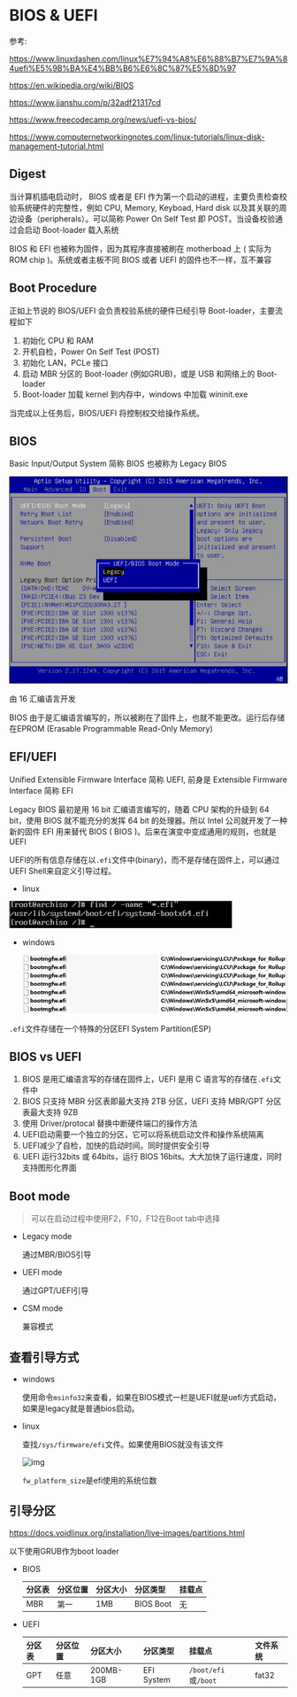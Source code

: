 #  BIOS & UEFI

参考:

https://www.linuxdashen.com/linux%E7%94%A8%E6%88%B7%E7%9A%84uefi%E5%9B%BA%E4%BB%B6%E6%8C%87%E5%8D%97

https://en.wikipedia.org/wiki/BIOS

https://www.jianshu.com/p/32adf21317cd

https://www.freecodecamp.org/news/uefi-vs-bios/

https://www.computernetworkingnotes.com/linux-tutorials/linux-disk-management-tutorial.html

## Digest

当计算机插电启动时， BIOS 或者是 EFI 作为第一个启动的进程，主要负责检查校验系统硬件的完整性，例如 CPU, Memory, Keyboad, Hard disk 以及其关联的周边设备（peripherals）。可以简称 Power On Self Test 即 POST。当设备校验通过会启动 Boot-loader 载入系统

BIOS 和 EFI 也被称为固件，因为其程序直接被刷在 motherboad 上 ( 实际为 ROM chip )。系统或者主板不同 BIOS 或者 UEFI 的固件也不一样，互不兼容

## Boot Procedure

正如上节说的 BIOS/UEFI 会负责校验系统的硬件已经引导 Boot-loader，主要流程如下

1. 初始化 CPU 和 RAM
2. 开机自检，Power On Self Test (POST)
3. 初始化 LAN，PCLe 接口
4. 启动 MBR 分区的 Boot-loader (例如GRUB)，或是 USB 和网络上的 Boot-loader
5. Boot-loader 加载 kernel 到内存中，windows 中加载 wininit.exe

当完成以上任务后，BIOS/UEFI 将控制权交给操作系统。

## BIOS

Basic Input/Output System 简称 BIOS 也被称为 Legacy BIOS

![Snipaste_2021-03-10_11-35-45](https://github.com/dhay3/image-repo/raw/master/20230214/Snipaste_2021-03-10_11-35-45.36v0g0rzwvpc.webp)

由 16 汇编语言开发

BIOS 由于是汇编语言编写的，所以被刷在了固件上，也就不能更改。运行后存储在EPROM (Erasable Programmable Read-Only Memory)



## EFI/UEFI

Unified Extensible Firmware Interface 简称 UEFI, 前身是 Extensible Firmware Interface 简称 EFI

Legacy BIOS 最初是用 16 bit 汇编语言编写的，随着 CPU 架构的升级到 64 bit，使用 BIOS 就不能充分的发挥 64 bit 的处理器。所以 Intel 公司就开发了一种新的固件 EFI  用来替代 BIOS ( BIOS )。后来在演变中变成通用的规则，也就是 UEFI

UEFI的所有信息存储在以`.efi`文件中(binary)，而不是存储在固件上，可以通过UEFI Shell来自定义引导过程。

- linux

![Snipaste_2021-03-10_11-16-44](https://github.com/dhay3/image-repo/raw/master/20230214/Snipaste_2021-03-10_11-16-44.47njszmw0dc0.webp)

- windows

  ![Snipaste_2021-03-10_11-17-47](https://github.com/dhay3/image-repo/raw/master/20230214/Snipaste_2021-03-10_11-17-47.3twdhkkpcncw.webp)

`.efi`文件存储在一个特殊的分区EFI System Partition(ESP)

## BIOS vs UEFI

1. BIOS 是用汇编语言写的存储在固件上，UEFI 是用 C 语言写的存储在`.efi`文件中
2. BIOS 只支持 MBR 分区表即最大支持 2TB 分区，UEFI 支持 MBR/GPT 分区表最大支持 9ZB  
3. 使用 Driver/protocal 替换中断硬件端口的操作方法
4. UEFI启动需要一个独立的分区，它可以将系统启动文件和操作系统隔离
5. UEFI减少了自检，加快的启动时间。同时提供安全引导
6. UEFI 运行32bits 或 64bits，运行 BIOS 16bits。大大加快了运行速度，同时支持图形化界面

## Boot mode

> 可以在启动过程中使用F2，F10，F12在Boot tab中选择



- Legacy mode

  通过MBR/BIOS引导

- UEFI mode

  通过GPT/UEFI引导

- CSM mode

  兼容模式

## 查看引导方式

- windows

  使用命令`msinfo32`来查看，如果在BIOS模式一栏是UEFI就是uefi方式启动，如果是legacy就是普通bios启动。

- linux

  查找`/sys/firmware/efi`文件。如果使用BIOS就没有该文件

  ![img](https://ss.csdn.net/p?https://mmbiz.qpic.cn/mmbiz_png/W9DqKgFsc6ibHJT2OmUdcfSvXr2icU8tDrx7jHhAkM18ib0RAkicxpTIiaURU4X5hpMs330vbbYlgsNhcRRrSvSK46Q/640?wx_fmt=png)
  
  `fw_platform_size`是efi使用的系统位数

## 引导分区

https://docs.voidlinux.org/installation/live-images/partitions.html

以下使用GRUB作为boot loader

- BIOS

  | 分区表 | 分区位置 | 分区大小 | 分区类型  | 挂载点 |
  | ------ | -------- | -------- | --------- | ------ |
  | MBR    | 第一     | 1MB      | BIOS Boot | 无     |

- UEFI

  | 分区表 | 分区位置 | 分区大小  | 分区类型   | 挂载点               | 文件系统 |
  | ------ | -------- | --------- | ---------- | -------------------- | -------- |
  | GPT    | 任意     | 200MB-1GB | EFI System | `/boot/efi`或`/boot` | fat32    |

  









